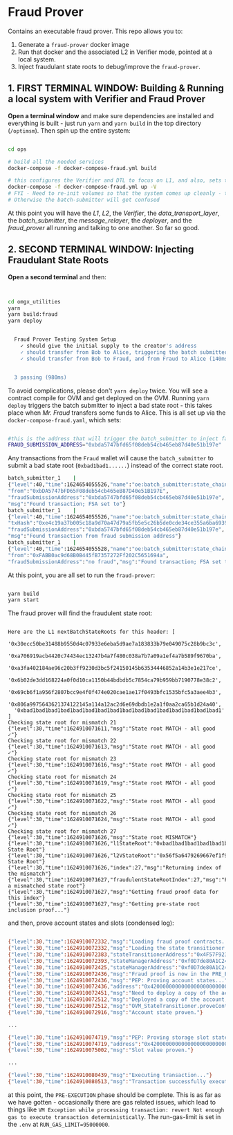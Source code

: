 # Fraud Prover

Contains an executable fraud prover. This repo allows you to:

1. Generate a `fraud-prover` docker image
2. Run that docker and the associated L2 in Verifier mode, pointed at a local system.
3. Inject fraudulant state roots to debug/improve the `fraud-prover`.

## 1. FIRST TERMINAL WINDOW: Building & Running a local system with Verifier and Fraud Prover

**Open a terminal window** and make sure dependencies are installed and everything is built - just run `yarn` and `yarn build` in the top directory (`/optimsm`). Then spin up the entire system:

```bash

cd ops

# build all the needed services
docker-compose -f docker-compose-fraud.yml build

# this configures the Verifier and DTL to focus on L1, and also, sets the fraud_address
docker-compose -f docker-compose-fraud.yml up -V
# FYI - Need to re-init volumes so that the system comes up cleanly - this is what the `-V` does.
# Otherwise the batch-submitter will get confused 

```

At this point you will have the *L1*, *L2*, the *Verifier*, the *data_transport_layer*, the *batch_submitter*, the *message_relayer*, the *deployer*, and the *fraud_prover* all running and talking to one another. So far so good. 

## 2. SECOND TERMINAL WINDOW: Injecting Fraudulant State Roots

**Open a second terminal** and then:

```bash


cd omgx_utilities
yarn
yarn build:fraud
yarn deploy 

```

```bash

  Fraud Prover Testing System Setup
    ✓ should give the initial supply to the creator's address
    ✓ should transfer from Bob to Alice, triggering the batch submitter to submit a batch (185ms)
    ✓ should transfer from Bob to Fraud, and from Fraud to Alice (140ms)


  3 passing (980ms)

```

To avoid complications, please don't `yarn deploy` twice. You will see a contract compile for OVM and get deployed on the OVM. Running `yarn deploy` triggers the batch submitter to inject a bad state root - this takes place when *Mr. Fraud* transfers some funds to Alice. This is all set up via the `docker-compose-fraud.yaml`, which sets:

```bash

#this is the address that will trigger the batch_submitter to inject fake state roots
FRAUD_SUBMISSION_ADDRESS="0xbda5747bfd65f08deb54cb465eb87d40e51b197e"

```

Any transactions from the `Fraud` wallet will cause the `batch_submitter` to submit a bad state root (`0xbad1bad1......`) instead of the correct state root.

```bash
batch_submitter_1    | 
{"level":40,"time":1624654055526,"name":"oe:batch_submitter:state_chain",
"from":"0xbDA5747bFD65F08deb54cb465eB87D40e51B197E",
"fraudSubmissionAddress":"0xbda5747bfd65f08deb54cb465eb87d40e51b197e",
"msg":"Found transaction; FSA set to"}
batch_submitter_1    | 
{"level":40,"time":1624654055526,"name":"oe:batch_submitter:state_chain",
"txHash":"0xe4c19a37b005c18a9d70a47d79a5fb5e5c26b5de0cde34ce355a6ba693964e12",
"fraudSubmissionAddress":"0xbda5747bfd65f08deb54cb465eb87d40e51b197e",
"msg":"Found transaction from fraud submission address"}
batch_submitter_1    | 
{"level":40,"time":1624654055528,"name":"oe:batch_submitter:state_chain",
"from":"0xFABB0ac9d68B0B445fB7357272Ff202C5651694a",
"fraudSubmissionAddress":"no fraud","msg":"Found transaction; FSA set to"}
````

At this point, you are all set to run the `fraud-prover`:

```bash

yarn build
yarn start

```

The fraud prover will find the fraudulent state root: 

```

Here are the L1 nextBatchStateRoots for this header: [
  '0x30ecc50be31488b9550d4c07933e6eba5d9ae7a183833b79e049075c28b9bc3c',
  '0xa706919acb4420c74434ec13247b4a7f480c038a7b7a09a1ef4a7b589f9670ba',
  '0xa3fa402184ae96c20b3ff9230d3bc5f24150145b63534446852a14b3e1e217ce',
  '0x6b02de3dd168224a0f0d10ca1150b44bdbdb5c7854ca79b959bb7190778e38c2',
  '0x69cb6f1a956f2807bcc9e4f0f474e020cae1ae17f0493bfc1535bfc5a3aee4b3',
  '0x806a9975643621374122145a114a12ac2d6e69dbdb1e2a1f0aa2ca65b1d24a40',
  '0xbad1bad1bad1bad1bad1bad1bad1bad1bad1bad1bad1bad1bad1bad1bad1bad1'
]
Checking state root for mismatch 21
{"level":30,"time":1624910071611,"msg":"State root MATCH - all good ✓"}
Checking state root for mismatch 22
{"level":30,"time":1624910071613,"msg":"State root MATCH - all good ✓"}
Checking state root for mismatch 23
{"level":30,"time":1624910071616,"msg":"State root MATCH - all good ✓"}
Checking state root for mismatch 24
{"level":30,"time":1624910071619,"msg":"State root MATCH - all good ✓"}
Checking state root for mismatch 25
{"level":30,"time":1624910071622,"msg":"State root MATCH - all good ✓"}
Checking state root for mismatch 26
{"level":30,"time":1624910071624,"msg":"State root MATCH - all good ✓"}
Checking state root for mismatch 27
{"level":30,"time":1624910071626,"msg":"State root MISMATCH"}
{"level":30,"time":1624910071626,"l1StateRoot":"0xbad1bad1bad1bad1bad1bad1bad1bad1bad1bad1bad1bad1bad1bad1bad1bad1","msg":"L1 State Root"}
{"level":30,"time":1624910071626,"l2VStateRoot":"0x56f5a6479269667ef1f9ae4e05f519b00c58516e99ab351a88b7e6a47f4d4e9c","msg":"L2 State Root"}
{"level":30,"time":1624910071626,"index":27,"msg":"Returning index of the mismatch"}
{"level":30,"time":1624910071627,"fraudulentStateRootIndex":27,"msg":"Found a mismatched state root"}
{"level":30,"time":1624910071627,"msg":"Getting fraud proof data for this index"}
{"level":30,"time":1624910071627,"msg":"Getting pre-state root inclusion proof..."}

```

and then, prove account states and slots (condensed log):

```bash

{"level":30,"time":1624910072332,"msg":"Loading fraud proof contracts..."}
{"level":30,"time":1624910072332,"msg":"Loading the state transitioner..."}
{"level":30,"time":1624910072383,"stateTransitionerAddress":"0x4F57F9239eFCBf43e5920f579D03B3849C588396","msg":"State transitioner"}
{"level":30,"time":1624910072393,"stateManagerAddress":"0xf0D7de80A1C242fA3C738b083C422d65c6c7ABF1","msg":"stateManagerAddress..."}
{"level":30,"time":1624910072425,"stateManagerAddress":"0xf0D7de80A1C242fA3C738b083C422d65c6c7ABF1","msg":"State manager"}
{"level":30,"time":1624910072436,"msg":"Fraud proof is now in the PRE_EXECUTION phase."}
{"level":30,"time":1624910072436,"msg":"PEP: Proving account states..."}
{"level":30,"time":1624910072436,"address":"0x4200000000000000000000000000000000000007","msg":"Attempting to prove account state"}
{"level":30,"time":1624910072451,"msg":"Need to deploy a copy of the account first..."}
{"level":30,"time":1624910072512,"msg":"Deployed a copy of the account, attempting proof..."}
{"level":30,"time":1624910072512,"msg":"OVM_StateTransitioner.proveContractState..."}
{"level":30,"time":1624910072916,"msg":"Account state proven."}

...

{"level":30,"time":1624910074719,"msg":"PEP: Proving storage slot states..."}
{"level":30,"time":1624910074719,"address":"0x4200000000000000000000000000000000000008","key":"0xde24ca96c4b0b6ed2c73bb46c1053b6edd9470cda80c625493502cc81a3ccfa7","value":"0x4200000000000000000000000000000000000000","msg":"Attempting to prove slot."}
{"level":30,"time":1624910075002,"msg":"Slot value proven."}

...

{"level":30,"time":1624910080439,"msg":"Executing transaction..."}
{"level":30,"time":1624910080513,"msg":"Transaction successfully executed."}

```

at this point, the `PRE-EXECUTION` phase should be complete. This is as far as we have gotten - occasionally there are gas related issues, which lead to things like `VM Exception while processing transaction: revert Not enough gas to execute transaction deterministically`. The run-gas-limit is set in the `.env` at `RUN_GAS_LIMIT=95000000`.

